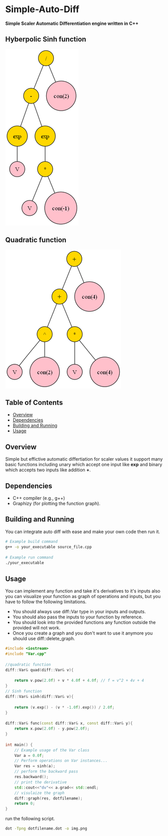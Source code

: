 # Simple-Auto-Diff
**Simple Scaler Automatic Differentiation engine written in C++**

## Hyberpolic Sinh function
![Hyberpolic Sinh function](https://github.com/mohame54/Simple-Auto-Diff/blob/main/imgs/sinh.png)

## Quadratic function
![Quadratic function](https://github.com/mohame54/Simple-Auto-Diff/blob/main/imgs/quad.png)

## Table of Contents

- [Overview](#overview)
- [Dependencies](#dependencies)
- [Building and Running](#building-and-running)
- [Usage](#usage)

## Overview

Simple but effictive automatic differtiation for scaler values it support many basic functions including unary which accept one input like **exp** and binary which accepts two inputs like addition **+**.

## Dependencies

- C++ compiler (e.g., g++)
- Graphizy (for plotting the function graph).


## Building and Running

You can integrate auto diff with ease and make your own code then run it.  

```bash
# Example build command
g++ -o your_executable source_file.cpp

# Example run command
./your_executable
```

## Usage

You can implement any function and take it's derivatives to it's inputs also you can visualize your function as graph of operations and inputs, but you have to follow the following limitations.

- You should always use diff::Var type in your inputs and outputs.
- You should also pass the inputs to your function by reference.
- You should look into the provided functions any function outside the provided will not work. 
- Once you create a graph and you don't want to use it anymore you should use diff::delete_graph.

```cpp
#include <iostream>
#include "Var.cpp"

//quadratic function
diff::Var& quad(diff::Var& v){
   
    return v.pow(2.0f) + v * 4.0f + 4.0f; // f = v^2 + 4v + 4
}
// Sinh function
diff::Var& sinh(diff::Var& v){
    
    return (v.exp() - (v * -1.0f).exp()) / 2.0f;
}

diff::Var& func(const diff::Var& x, const diff::Var& y){
    return x.pow(2.0f) - y.pow(2.0f);
}

int main() {
    // Example usage of the Var class
    Var a = 0.0f;
    // Perform operations on Var instances...
    Var res = sinh(a);
    // perform the backward pass
    res.backward();
    // print the derivative
    std::cout<<"dv"<< a.grad<< std::endl;
    // visulaize the graph
    diff::graph(res, dotfilename);
    return 0;
}
```
run the following script.
```bash
dot -Tpng dotfilename.dot -o img.png 
```

